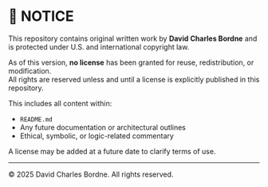 # 📄 NOTICE

This repository contains original written work by **David Charles Bordne** and is protected under U.S. and international copyright law.

As of this version, **no license** has been granted for reuse, redistribution, or modification.  
All rights are reserved unless and until a license is explicitly published in this repository.

This includes all content within:
- `README.md`
- Any future documentation or architectural outlines
- Ethical, symbolic, or logic-related commentary

A license may be added at a future date to clarify terms of use.

---

© 2025 David Charles Bordne. All rights reserved.

